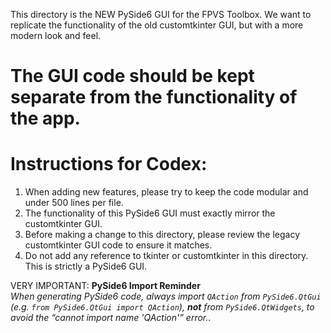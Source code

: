 This directory is the NEW PySide6 GUI for the FPVS Toolbox. We want to replicate the functionality of the old 
customtkinter GUI, but with a more modern look and feel. 

# The GUI code should be kept separate from the functionality of the app.

# Instructions for Codex: 

1. When adding new features, please try to keep the code modular and under 500 lines per file. 
2. The functionality of this PySide6 GUI must exactly mirror the customtkinter GUI. 
3. Before making a change to this directory, please review the legacy customtkinter GUI code to ensure it matches.
4. Do not add any reference to tkinter or customtkinter in this directory. This is strictly a PySide6 GUI.


VERY IMPORTANT: **PySide6 Import Reminder**  
_When generating PySide6 code, always import `QAction` from `PySide6.QtGui` (e.g. `from PySide6.QtGui import QAction`), 
**not** from `PySide6.QtWidgets`, to avoid the “cannot import name 'QAction'” error._.